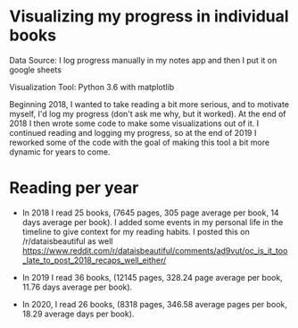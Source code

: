 # Visualizing my progress in individual books

Data Source: I log progress manually in my notes app and then I put it on google sheets 

Visualization Tool: Python 3.6 with matplotlib

Beginning 2018, I wanted to take reading a bit more serious, and to motivate myself, I'd log my progress (don't ask me why, but it worked). At the end of 2018 I then wrote some code to make some visualizations out of it. I continued reading and logging my progress, so at the end of 2019 I reworked some of the code with the goal of making this tool a bit more dynamic for years to come.

# Reading per year

* In 2018 I read 25 books, (7645 pages, 305 page average per book, 14 days average per book). I added some events in my personal life in the timeline to give context for my reading habits. I posted this on /r/dataisbeautiful as well https://www.reddit.com/r/dataisbeautiful/comments/ad9vut/oc_is_it_too_late_to_post_2018_recaps_well_either/

* In 2019 I read 36 books, (12145 pages, 328.24 page average per book, 11.76 days average per book).

* In 2020, I read 26 books, (8318 pages, 346.58 average pages per book, 18.29 average days per book).